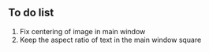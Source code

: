 To do list
----------

1. Fix centering of image in main window
2. Keep the aspect ratio of text in the main window square
